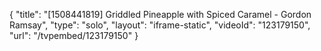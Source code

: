 {
    "title": "[1508441819] Griddled Pineapple with Spiced Caramel - Gordon Ramsay",
    "type": "solo",
    "layout": "iframe-static",
    "videoId": "123179150",
    "url": "\/tvpembed\/123179150"
}